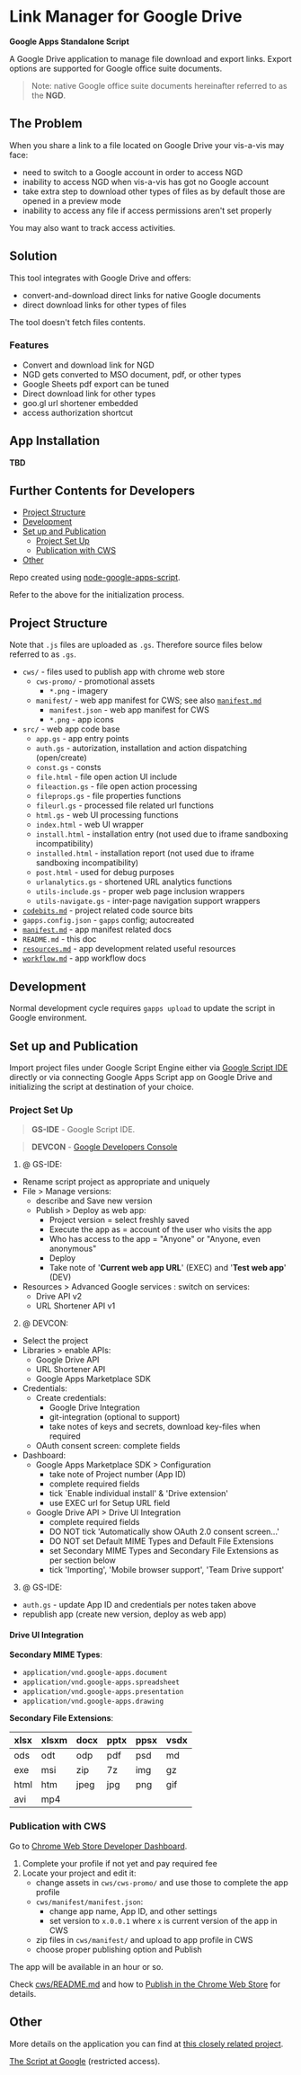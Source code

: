# Link Manager for Google Drive
**Google Apps Standalone Script**

A Google Drive application to manage file download and export links.
Export options are supported for Google office suite documents.

> Note: native Google office suite documents hereinafter referred 
to as the **NGD**.

## The Problem

When you share a link to a file located on Google Drive your vis-a-vis 
may face:
 * need to switch to a Google account in order to access NGD
 * inability to access NGD when vis-a-vis has got no Google account
 * take extra step to download other types of files as by default those
   are opened in a preview mode
 * inability to access any file if access permissions aren't
   set properly

You may also want to track access activities.

## Solution

This tool integrates with Google Drive and offers:
 * convert-and-download direct links for native Google documents
 * direct download links for other types of files

The tool doesn't fetch files contents.

### Features
 * Convert and download link for NGD
 * NGD gets converted to MSO document, pdf, or other types
 * Google Sheets pdf export can be tuned
 * Direct download link for other types
 * goo.gl url shortener embedded
 * access authorization shortcut

## App Installation

**TBD**

## Further Contents for Developers
 * [Project Structure](#project-structure)
 * [Development](#development)
 * [Set up and Publication](#set-up-and-publication)
   - [Project Set Up](#project-set-up)
   - [Publication with CWS](#publication-with-cws)
 * [Other](#other)


Repo created using [node-google-apps-script](https://github.com/danthareja/node-google-apps-script).

Refer to the above for the initialization process.

## Project Structure
Note that `.js` files are uploaded as `.gs`. Therefore source files 
below referred to as `.gs`.
 * `cws/` - files used to publish app with chrome web store
   - `cws-promo/` - promotional assets
     - `*.png` - imagery
   - `manifest/` - web app manifest for CWS; see also [`manifest.md`](manifest.md)
     - `manifest.json` - web app manifest for CWS
     - `*.png` - app icons
 * `src/` - web app code base
   - `app.gs` - app entry points
   - `auth.gs` - autorization, installation and action dispatching (open/create)
   - `const.gs` - consts
   - `file.html` - file open action UI include
   - `fileaction.gs` - file open action processing
   - `fileprops.gs` - file properties functions
   - `fileurl.gs` - processed file related url functions
   - `html.gs` - web UI processing functions
   - `index.html` - web UI wrapper
   - `install.html` - installation entry (not used due to
      iframe sandboxing incompatibility)
   - `installed.html` - installation report (not used due to
      iframe sandboxing incompatibility)
   - `post.html` - used for debug purposes
   - `urlanalytics.gs` - shortened URL analytics functions
   - `utils-include.gs` - proper web page inclusion wrappers
   - `utils-navigate.gs` - inter-page navigation support wrappers
 * [`codebits.md`](codebits.md) - project related code source bits
 * `gapps.config.json` - `gapps` config; autocreated
 * [`manifest.md`](manifest.md) - app manifest related docs
 * `README.md` - this doc
 * [`resources.md`](resources.md) - app development related useful resources
 * [`workflow.md`](workflow.md) - app workflow docs

## Development
Normal development cycle requires `gapps upload` to update the script in
Google environment.

## Set up and Publication

Import project files under Google Script Engine either via
[Google Script IDE](https://script.google.com/) directly or
via connecting Google Apps Script app on Google Drive and
initializing the script at destination of your choice.

### Project Set Up

> **GS-IDE** - Google Script IDE.

> **DEVCON** - [Google Developers Console](http://console.developers.google.com/)

1. @ GS-IDE:
 * Rename script project as appropriate and uniquely
 * File > Manage versions:
   - describe and Save new version
   - Publish > Deploy as web app:
     - Project version = select freshly saved
     - Execute the app as = account of the user who visits the app
     - Who has access to the app = "Anyone" or "Anyone, even anonymous"
     - Deploy
     - Take note of '**Current web app URL**' (EXEC) and '**Test web app**' (DEV)
 * Resources > Advanced Google services : switch on services:
   - Drive API v2
   - URL Shortener API v1
2. @ DEVCON:
 * Select the project
 * Libraries > enable APIs:
   - Google Drive API
   - URL Shortener API
   - Google Apps Marketplace SDK
 * Credentials:
   - Create credentials:
     - Google Drive Integration
     - git-integration (optional to support)
     - take notes of keys and secrets, download key-files when required
   - OAuth consent screen: complete fields
 * Dashboard:
   - Google Apps Marketplace SDK > Configuration
     - take note of Project number (App ID)
     - complete required fields
     - tick `Enable individual install' & 'Drive extension'
     - use EXEC url for Setup URL field
   - Google Drive API > Drive UI Integration
     - complete required fields
     - DO NOT tick 'Automatically show OAuth 2.0 consent screen...'
     - DO NOT set Default MIME Types and Default File Extensions
     - set Secondary MIME Types and Secondary File Extensions as per section below
     - tick 'Importing', 'Mobile browser support', 'Team Drive support'
3. @ GS-IDE:
 * `auth.gs` - update App ID and credentials per notes taken above
 * republish app (create new version, deploy as web app)

#### Drive UI Integration

**Secondary MIME Types**:
 * `application/vnd.google-apps.document`
 * `application/vnd.google-apps.spreadsheet`
 * `application/vnd.google-apps.presentation`
 * `application/vnd.google-apps.drawing`

**Secondary File Extensions**:

| xlsx | xlsxm | docx | pptx | ppsx | vsdx |
|------|-------|------|------|------|------|
| ods  | odt   | odp  | pdf  | psd  | md   |
| exe  | msi   | zip  | 7z   | img  | gz   |
| html | htm   | jpeg | jpg  | png  | gif  |
| avi  | mp4   |

### Publication with CWS
Go to [Chrome Web Store Developer Dashboard](https://chrome.google.com/webstore/developer/dashboard).
1. Complete your profile if not yet and pay required fee
2. Locate your project and edit it:
   * change assets in `cws/cws-promo/` and use those to complete the app profile
   * `cws/manifest/manifest.json`:
     - change app name, App ID, and other settings
     - set version to `x.0.0.1` where `x` is current version of the app in CWS
   * zip files in `cws/manifest/` and upload to app profile in CWS
   * choose proper publishing option and Publish

The app will be available in an hour or so.

Check [cws/README.md](cws/README.md) and how to
[Publish in the Chrome Web Store](https://developer.chrome.com/webstore/publish)
for details.

## Other
More details on the application you can find at
[this closely related project](https://github.com/OleksiyRudenko/gd-linkman).

[The Script at Google](https://script.google.com/d/1VWya6MzrBeHa4Pb8kCoJk3N4sCScQu_tX6g9K1McA2skoRo9RaSaKhr1/edit?usp=drive_web)
(restricted access).
